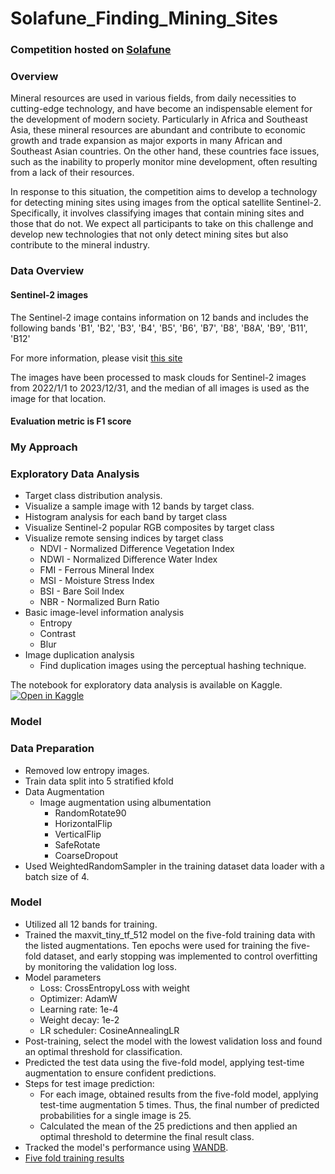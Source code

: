 # Solafune_Finding_Mining_Sites
### Competition hosted on [Solafune](https://solafune.com/competitions/58406cd6-c3bb-4f7a-85c7-c5a1ad67ca03?menu=about&tab=&modal=%22%22&topicId=7a2f801e-6e05-455e-b9a7-74755503423a)
### Overview
Mineral resources are used in various fields, from daily necessities to cutting-edge technology, and have become an indispensable element for the development of modern society. Particularly in Africa and Southeast Asia, these mineral resources are abundant and contribute to economic growth and trade expansion as major exports in many African and Southeast Asian countries. On the other hand, these countries face issues, such as the inability to properly monitor mine development, often resulting from a lack of their resources.

In response to this situation, the competition aims to develop a technology for detecting mining sites using images from the optical satellite Sentinel-2. Specifically, it involves classifying images that contain mining sites and those that do not.
We expect all participants to take on this challenge and develop new technologies that not only detect mining sites but also contribute to the mineral industry.

### Data Overview
#### Sentinel-2 images

The Sentinel-2 image contains information on 12 bands and includes the following bands 'B1', 'B2', 'B3', 'B4', 'B5', 'B6', 'B7', 'B8', 'B8A', 'B9', 'B11', 'B12'

For more information, please visit [this site](https://developers.google.com/earth-engine/datasets/catalog/COPERNICUS_S2_SR_HARMONIZED#bands)

The images have been processed to mask clouds for Sentinel-2 images from 2022/1/1 to 2023/12/31, and the median of all images is used as the image for that location.

#### Evaluation metric is F1 score

### My Approach
### Exploratory Data Analysis
  * Target class distribution analysis.
  * Visualize a sample image with 12 bands by target class.
  * Histogram analysis for each band by target class
  * Visualize Sentinel-2 popular RGB composites by target class
  * Visualize remote sensing indices by target class
    * NDVI - Normalized Difference Vegetation Index
    * NDWI - Normalized Difference Water Index
    * FMI - Ferrous Mineral Index
    * MSI - Moisture Stress Index
    * BSI - Bare Soil Index
    * NBR - Normalized Burn Ratio
  * Basic image-level information analysis
    * Entropy
    * Contrast
    * Blur
  * Image duplication analysis
    * Find duplication images using the perceptual hashing technique.
      
The notebook for exploratory data analysis is available on Kaggle.[![Open in Kaggle](https://img.shields.io/static/v1?label=&message=Open%20in%20Kaggle&labelColor=grey&color=blue&logo=kaggle)](https://www.kaggle.com/code/hari141v/solafune-finding-mining-sites-eda)

### Model

### Data Preparation
 * Removed low entropy images.
 * Train data split into 5 stratified kfold
 * Data Augmentation
   * Image augmentation using albumentation
     * RandomRotate90
     * HorizontalFlip
     * VerticalFlip
     * SafeRotate
     * CoarseDropout
 * Used WeightedRandomSampler in the training dataset data loader with a batch size of 4.
### Model
 * Utilized all 12 bands for training.
 * Trained the maxvit_tiny_tf_512 model on the five-fold training data with the listed augmentations. Ten epochs were used for training the five-fold dataset, and early stopping was implemented to control overfitting by monitoring the validation log loss.
 * Model parameters
   * Loss: CrossEntropyLoss with weight
   * Optimizer: AdamW
   * Learning rate: 1e-4
   * Weight decay: 1e-2
   * LR scheduler: CosineAnnealingLR
 * Post-training, select the model with the lowest validation loss and found an optimal threshold for classification.
 * Predicted the test data using the five-fold model, applying test-time augmentation to ensure confident predictions.
 * Steps for test image prediction:
   * For each image, obtained results from the five-fold model, applying test-time augmentation 5 times. Thus, the final number of predicted probabilities for a single image is 25.
   * Calculated the mean of the 25 predictions and then applied an optimal threshold to determine the final result class.
 * Tracked the model's performance using [WANDB](https://wandb.ai/hari141v/Solafune_Finding_Mining_Sites_maxvit_tiny_tf_512_in1k_12ch_removed_low_entr_img/overview?nw=nwuserhari141v).
 * [Five fold training results](https://github.com/hariprasath-v/Solafune_Finding_Mining_Sites/blob/main/maxvit_tiny_tf_512_in1k_5_fold_eval_results_ch12_low_entr_img_removed.csv)

